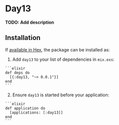 # Day13

**TODO: Add description**

## Installation

If [available in Hex](https://hex.pm/docs/publish), the package can be installed as:

  1. Add `day13` to your list of dependencies in `mix.exs`:

    ```elixir
    def deps do
      [{:day13, "~> 0.0.1"}]
    end
    ```

  2. Ensure `day13` is started before your application:

    ```elixir
    def application do
      [applications: [:day13]]
    end
    ```

